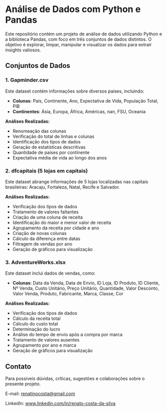 # Análise de Dados com Python e Pandas

Este repositório contém um projeto de análise de dados utilizando Python e a biblioteca Pandas, com foco em três conjuntos de dados distintos. O objetivo é explorar, limpar, manipular e visualizar os dados para extrair insights valiosos.

## Conjuntos de Dados

### 1. Gapminder.csv
Este dataset contém informações sobre diversos países, incluindo:

- **Colunas**: País, Continente, Ano, Expectativa de Vida, População Total, PIB
- **Continentes**: Ásia, Europa, África, Américas, nan, FSU, Oceania

**Análises Realizadas:**

- Renomeação das colunas
- Verificação do total de linhas e colunas
- Identificação dos tipos de dados
- Geração de estatísticas descritivas
- Quantidade de países por continente
- Expectativa média de vida ao longo dos anos

### 2. dfcapitais (5 lojas em capitais)
Este dataset abrange informações de 5 lojas localizadas nas capitais brasileiras: Aracaju, Fortaleza, Natal, Recife e Salvador.

**Análises Realizadas:**

- Verificação dos tipos de dados
- Tratamento de valores faltantes
- Criação de uma coluna de receita
- Identificação do maior e menor valor de receita
- Agrupamento da receita por cidade e ano
- Criação de novas colunas
- Cálculo da diferença entre datas
- Filtragem de vendas por ano
- Geração de gráficos para visualização

### 3. AdventureWorks.xlsx
Este dataset inclui dados de vendas, como:

- **Colunas**: Data da Venda, Data de Envio, ID Loja, ID Produto, ID Cliente, Nº Venda, Custo Unitário, Preço Unitário, Quantidade, Valor Desconto, Valor Venda, Produto, Fabricante, Marca, Classe, Cor

**Análises Realizadas:**

- Verificação dos tipos de dados
- Cálculo da receita total
- Cálculo do custo total
- Determinação do lucro
- Análise do tempo de envio após a compra por marca
- Tratamento de valores ausentes
- Agrupamento por ano e marca
- Geração de gráficos para visualização

## Contato
Para possíveis dúvidas, críticas, sugestões e colaborações sobre o presente projeto.

E-mail: renatinocosta@gmail.com

LinkedIn: www.linkedin.com/in/renato-costa-da-silva

